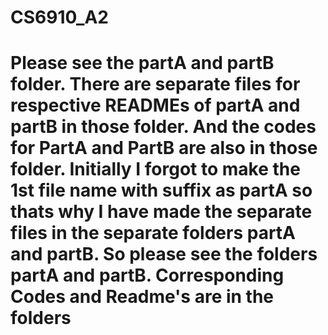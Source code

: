 # CS6910_A2
# Please see the partA and partB folder. There are separate files for respective READMEs of partA and partB in those folder. And the codes for PartA and PartB are also in those folder. Initially I forgot to make the 1st file name with suffix as partA so thats why I have made the separate files in the separate folders partA and partB. So please see the folders partA and partB. Corresponding Codes and Readme's are in the folders
